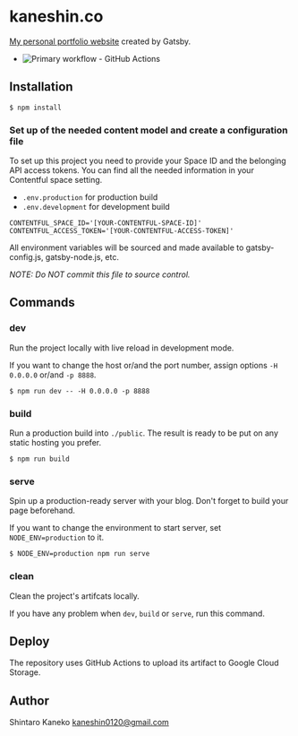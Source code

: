 # kaneshin.co

[My personal portfolio website](https://kaneshin.co) created by Gatsby.

- ![Primary workflow - GitHub Actions](https://github.com/kaneshin/kaneshin.co/workflows/Build%20and%20Deploy/badge.svg)

## Installation

```
$ npm install
```

### Set up of the needed content model and create a configuration file


To set up this project you need to provide your Space ID and the belonging API access tokens. You can find all the needed information in your Contentful space setting.

- `.env.production` for production build
- `.env.development` for development build

```
CONTENTFUL_SPACE_ID='[YOUR-CONTENTFUL-SPACE-ID]'
CONTENTFUL_ACCESS_TOKEN='[YOUR-CONTENTFUL-ACCESS-TOKEN]'
```

All environment variables will be sourced and made available to gatsby-config.js, gatsby-node.js, etc.

*NOTE: Do NOT commit this file to source control.*

## Commands

### dev

Run the project locally with live reload in development mode.

If you want to change the host or/and the port number, assign options `-H 0.0.0.0` or/and `-p 8888`.

```
$ npm run dev -- -H 0.0.0.0 -p 8888
```

### build

Run a production build into `./public`. The result is ready to be put on any static hosting you prefer.

```
$ npm run build
```

### serve

Spin up a production-ready server with your blog. Don't forget to build your page beforehand.

If you want to change the environment to start server, set `NODE_ENV=production` to it.

```
$ NODE_ENV=production npm run serve
```

### clean

Clean the project's artifcats locally.

If you have any problem when `dev`, `build` or `serve`, run this command.

## Deploy

The repository uses GitHub Actions to upload its artifact to Google Cloud Storage.

## Author

Shintaro Kaneko <kaneshin0120@gmail.com>
